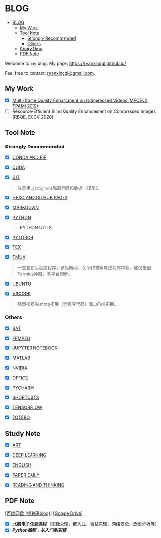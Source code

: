 # BLOG

- [BLOG](#blog)
  - [My Work](#my-work)
  - [Tool Note](#tool-note)
    - [Strongly Recommended](#strongly-recommended)
    - [Others](#others)
  - [Study Note](#study-note)
  - [PDF Note](#pdf-note)

Welcome to my blog. My page: https://ryanxingql.github.io/

Feel free to contact: ryanxingql@gmail.com.

## My Work

- [x] [Multi-frame Quality Enhancment on Compressed Videos (MFQEv2, TPAMI 2019)](https://github.com/RyanXingQL/Blog/blob/master/posts/mfqev2.md)
- [ ] Resource-Efficient Blind Quality Enhancement on Compressed Images (RBQE, ECCV 2020)

## Tool Note

### Strongly Recommended

- [x] [CONDA AND PIP](https://github.com/RyanXingQL/Blog/blob/master/posts/conda_and_pip.md)

- [x] [CUDA](https://github.com/RyanXingQL/Blog/blob/master/posts/cuda.md)

- [x] [GIT](https://github.com/RyanXingQL/Blog/blob/master/posts/git.md)

> 注意用`.gitignore`隔离代码和数据（模型）。

- [x] [HEXO AND GITHUB PAGES](https://github.com/RyanXingQL/Blog/blob/master/posts/hexo_and_github_pages.md)

- [x] [MARKDOWN](https://github.com/RyanXingQL/Blog/blob/master/posts/markdown.md)

- [x] [PYTHON](https://github.com/RyanXingQL/Blog/blob/master/posts/python.md)
  - [ ] PYTHON UTILS

- [x] [PYTORCH](https://github.com/RyanXingQL/Blog/blob/master/posts/pytorch.md)

- [x] [TEX](https://github.com/RyanXingQL/Blog/blob/master/posts/tex.md)

- [x] [TMUX](https://github.com/RyanXingQL/Blog/blob/master/posts/tmux.md)

> 一定要在后台跑程序，避免断网、关闭终端等导致程序中断。建议搭配Termius神器，多平台同步。

- [x] [UBUNTU](https://github.com/RyanXingQL/Blog/blob/master/posts/ubuntu.md)

- [x] [VSCODE](https://github.com/RyanXingQL/Blog/blob/master/posts/vscode.md)

> 强烈推荐Remote拓展（远程写代码）和LaTeX拓展。

### Others

- [x] [BAT](https://github.com/RyanXingQL/Blog/blob/master/posts/bat.md)

- [x] [FFMPEG](https://github.com/RyanXingQL/Blog/blob/master/posts/ffmpeg.md) 

- [x] [JUPYTER NOTEBOOK](https://github.com/RyanXingQL/Blog/blob/master/posts/jupyter_notebook.md)

- [x] [MATLAB](https://github.com/RyanXingQL/Blog/blob/master/posts/matlab.md)

- [x] [NVIDIA](https://github.com/RyanXingQL/Blog/blob/master/posts/nvidia.md)

- [x] [OFFICE](https://github.com/RyanXingQL/Blog/blob/master/posts/office.md)

- [x] [PYCHARM](https://github.com/RyanXingQL/Blog/blob/master/posts/pycharm.md)

- [x] [SHORTCUTS](https://github.com/RyanXingQL/Blog/blob/master/posts/shortcuts.md)

- [x] [TENSORFLOW](https://github.com/RyanXingQL/Blog/blob/master/posts/tensorflow.md)

- [x] [ZOTERO](https://github.com/RyanXingQL/Blog/blob/master/posts/zotero.md)

## Study Note

- [x] [ART](https://github.com/RyanXingQL/Blog/blob/master/posts/art.md)

- [x] [DEEP LEARNING](https://github.com/RyanXingQL/Blog/blob/master/posts/deep_learning.md)

- [x] [ENGLISH](https://github.com/RyanXingQL/Blog/blob/master/posts/english.md)

- [x] [PAPER DAILY](https://github.com/RyanXingQL/Blog/blob/master/posts/paper_daily.md)

- [x] [READING AND THINKING](https://github.com/RyanXingQL/Blog/blob/master/posts/reading_and_thinking.md)

## PDF Note

[[百度网盘 (提取码blog)]](https://pan.baidu.com/s/1An7GpfyHAaFLRphhODevVQ) [[Google Drive]](https://drive.google.com/drive/folders/1UU703I_zM1pPx5UVzIVLSN8NZwqxo5Tf?usp=sharing)

- [x] **北航电子信息课程**（图像处理，嵌入式，微机原理，网络安全，泛函分析等）
- [x] ***Python编程：从入门到实践*** 

